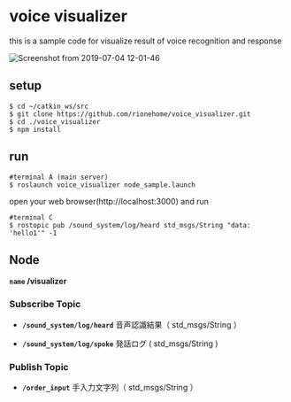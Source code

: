 # voice visualizer
this is a sample code for visualize result of voice recognition and response


![Screenshot from 2019-07-04 12-01-46](https://user-images.githubusercontent.com/36945685/64902611-4da49f80-d6e5-11e9-9753-ca9d44842514.png)

## setup
```
$ cd ~/catkin_ws/src
$ git clone https://github.com/rionehome/voice_visualizer.git
$ cd ./voice_visualizer
$ npm install
```

## run

```
#terminal A (main server)
$ roslaunch voice_visualizer node_sample.launch
```

open your web browser(http://localhost:3000) and run 
```
#terminal C
$ rostopic pub /sound_system/log/heard std_msgs/String "data: 'hello1'" -1
```

## Node
**`name` /visualizer**

### Subscribe Topic

* **`/sound_system/log/heard`** 音声認識結果（ std_msgs/String ）

* **`/sound_system/log/spoke`** 発話ログ ( std_msgs/String )


### Publish Topic
* **`/order_input`** 手入力文字列（ std_msgs/String ）